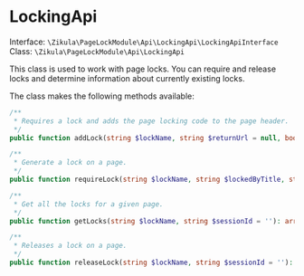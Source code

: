 # LockingApi

Interface: `\Zikula\PageLockModule\Api\LockingApi\LockingApiInterface`
Class: `\Zikula\PageLockModule\Api\LockingApi`

This class is used to work with page locks. You can require and release locks and determine information
about currently existing locks.

The class makes the following methods available:

```php
/**
 * Requires a lock and adds the page locking code to the page header.
 */
public function addLock(string $lockName, string $returnUrl = null, bool $ignoreEmptyLock = false): void;

/**
 * Generate a lock on a page.
 */
public function requireLock(string $lockName, string $lockedByTitle, string $lockedByIPNo, string $sessionId = ''): array;

/**
 * Get all the locks for a given page.
 */
public function getLocks(string $lockName, string $sessionId = ''): array;

/**
 * Releases a lock on a page.
 */
public function releaseLock(string $lockName, string $sessionId = ''): void;
```
